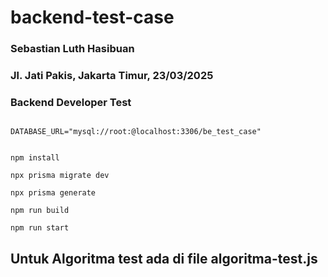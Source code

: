 # backend-test-case


### Sebastian Luth Hasibuan
### Jl. Jati Pakis, Jakarta Timur, 23/03/2025
### Backend Developer Test




```

DATABASE_URL="mysql://root:@localhost:3306/be_test_case"

```


```shell

npm install

npx prisma migrate dev

npx prisma generate

npm run build

npm run start

```


## Untuk Algoritma test ada di file algoritma-test.js

